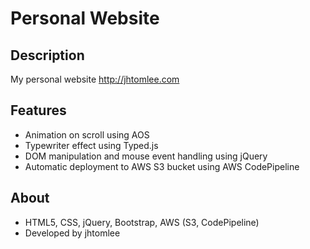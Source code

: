
# Personal Website

## Description
My personal website http://jhtomlee.com

## Features
* Animation on scroll using AOS
* Typewriter effect using Typed.js
* DOM manipulation and mouse event handling using jQuery
* Automatic deployment to AWS S3 bucket using AWS CodePipeline

## About
* HTML5, CSS, jQuery, Bootstrap, AWS (S3, CodePipeline)
* Developed by jhtomlee
